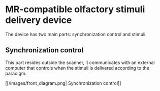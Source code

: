 # MR-compatible olfactory stimuli delivery device
 
The device has two main parts: synchronization control and stimuli.
 
## Synchronization control
 
This part resides outside the scanner, it communicates with an external computer that controls when the stimuli is delivered according to the paradigm.

[[/images/front_diagram.png| Synchronization control]]

